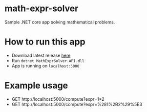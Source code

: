 # math-expr-solver
Sample .NET core app solving mathematical problems.

# How to run this app
+ Download latest release [here](https://github.com/kopeckyales/math-expr-solver/releases/download/refs%2Fheads%2Fmaster/math-expr-solver.zip)
+ Run `dotnet MathExprSolver.API.dll`
+ App is running on `localhost:5000`

# Example usage
+ GET http://localhost:5000/compute?expr=1*2
+ GET http://localhost:5000/compute?expr=%281%2B2%29%5E3